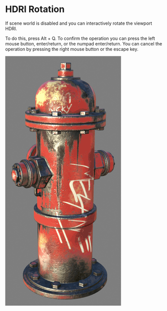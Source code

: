 # HDRI Rotation

If scene world is disabled and you can interactively rotate the viewport HDRI.

To do this, press Alt + Q. To confirm the operation you can press the left mouse button, enter/return, or the numpad enter/return. You can cancel the operation by pressing the right mouse button or the escape key.

![](../img/gifs/hdri_rotation.gif)
